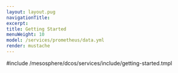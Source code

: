 ```yaml
---
layout: layout.pug
navigationTitle:
excerpt:
title: Getting Started
menuWeight: 10
model: /services/prometheus/data.yml
render: mustache
---
```


#include /mesosphere/dcos/services/include/getting-started.tmpl
